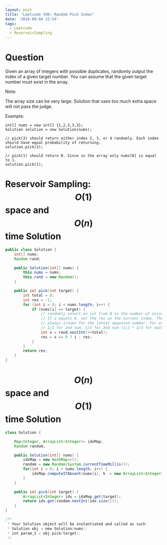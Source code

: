 ```yaml
---
layout: post
title: "Leetcode 398: Random Pick Index"
date: '2018-09-04 22:54'
tags:
  - Leetcode
  - ReservoirSampling
---
```


# Question
Given an array of integers with possible duplicates, randomly output the index of a given target number. You can assume that the given target number must exist in the array.

Note:

The array size can be very large. Solution that uses too much extra space will not pass the judge.

Example:

```
int[] nums = new int[] {1,2,3,3,3};
Solution solution = new Solution(nums);

// pick(3) should return either index 2, 3, or 4 randomly. Each index should have equal probability of returning.
solution.pick(3);

// pick(1) should return 0. Since in the array only nums[0] is equal to 1.
solution.pick(1);
```

# Reservoir Sampling: $$O(1)$$ space and $$O(n)$$ time Solution
```java
public class Solution {
    int[] nums;
    Random rand;

    public Solution(int[] nums) {
        this.nums = nums;
        this.rand = new Random();
    }

    public int pick(int target) {
        int total = 0;
        int res = -1;
        for (int i = 0; i < nums.length; i++) {
            if (nums[i] == target) {
                // randomly select an int from 0 to the number of occurrences of target.
                // If x equals 0, set the res as the current index. The probability is
                // always 1/nums for the latest appeared number. For example, 1 for 1st num,
                // 1/2 for 2nd num, 1/3 for 3nd num (1/2 * 2/3 for each of the first 2 nums).
                int x = rand.nextInt(++total);
                res = x == 0 ? i : res;
            }
        }
        return res;
    }
}
```

# $$O(n)$$ space and $$O(1)$$ time Solution

```java
class Solution {

    Map<Integer, ArrayList<Integer>> idxMap;
    Random random;

    public Solution(int[] nums) {
        idxMap = new HashMap<>();
        random = new Random(System.currentTimeMillis());
        for(int i = 0; i < nums.length; i++) {
            idxMap.computeIfAbsent(nums[i], k -> new ArrayList<Integer>()).add(i);
        }
    }

    public int pick(int target) {
        ArrayList<Integer> idx = idxMap.get(target);
        return idx.get(random.nextInt(idx.size()));
    }
}

/**
 * Your Solution object will be instantiated and called as such:
 * Solution obj = new Solution(nums);
 * int param_1 = obj.pick(target);
 */
```
